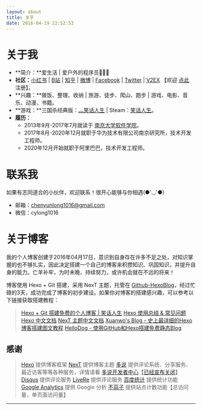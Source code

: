 ```yaml
---
layout: about
title: 关于
date: 2016-04-19 22:52:53
---
```


# 关于我

* **简介：**爱生活 | 爱户外的程序员👨🏻‍💻
* **社区：**[小红书][20] | [B站][18] | [知乎][6] | [微博][7] | [Facebook][8] | [Twitter][9] | [V2EX][10] 【欢迎 [点此][13] 注册】。
* **兴趣：**做饭、整理、收纳 | 旅游、徒步、爬山、跑步 | 游戏、电影、音乐、动漫、书籍。
* **游戏：**三国杀经典版：[灬笑话人生][21] | <span class="fab fa-steam"></span> Steam：[笑话人生][19]。
* **履历：**
    * 2013年9月-2017年7月就读于 [南京大学软件学院][1]。
    * 2017年8月-2020年12月就职于华为技术有限公司南京研究所，技术开发工程师。
    * 2020年12月开始就职于阿里巴巴，技术开发工程师。

# 联系我

如果有志同道合的小伙伴，欢迎联系！很开心能够与你相遇(●'◡'●)

* <span class="fa fa-envelope"></span> 邮箱：chenyunlong1016@gmail.com
* <span class="fab fa-weixin"></span> 微信：cylong1016

# 关于博客

我的个人博客创建于2016年04月17日，意识到自身存在许多不足之处，对知识掌握的也不够扎实，因此决定搭建一个自己的博客来积攒知识、巩固知识，并提升自身的能力。亡羊补牢，为时未晚，持续努力，或许机会就在不远的将来！

博客使用 Hexo + Git 搭建，采用 NexT 主题，托管在 [Github-HexoBlog][2]，经过忙碌的3天，成功完成了博客的初步建设。如果你对博客的搭建感兴趣，可以参考以下链接获取搭建教程：

> [Hexo + Git 搭建免费的个人博客 | 笑话人生][5]
> [Hexo 使用总结 & 常见问题][22]
> [Hexo 中文文档][11]
> [NexT 主题中文文档][12]
> [Xuanwo's Blog - 史上最详细的Hexo博客搭建图文教程][3]
> [HelloDog - 使用GitHub和Hexo搭建免费静态Blog][4]

## 感谢

> [Hexo][] 提供博客框架
> [NexT][] 提供博客主题
> [多说][] 提供评论系统、分享服务、最近访客等等各种服务，详情请看 [多说开发者中心][16]【[已经宣布关闭][17]】
> [Disqus][] 提供评论服务
> [LiveRe][] 提供评论服务
> [百度统计][] 提供统计功能
> [Google Analytics][] 提供 Google 分析
> [不蒜子][] 提供站点计数功能【总访问量，单页面访问量】

---

[Hexo]: https://hexo.io/zh-cn/ "Hexo"
[NexT]: http://theme-next.iissnan.com/ "NexT"
[多说]: https://duoshuo.com/ "多说"
[百度统计]: https://tongji.baidu.com/ "百度统计"
[Disqus]: https://disqus.com/ "Disqus"
[LiveRe]: https://livere.com/ "LiveRe"
[Google Analytics]: https://www.google.com/intl/zh-CN/analytics/ "Google Analytics"
[不蒜子]: https://ibruce.info/2015/04/04/busuanzi/ "不蒜子"
[1]: https://software.nju.edu.cn/ "南京大学软件学院"
[2]: https://github.com/cylong1016/HexoBlog "HexoBlog"
[3]: https://xuanwo.io/2015/03/26/hexo-intor/ "Xuanwo's Blog - 史上最详细的Hexo博客搭建图文教程"
[4]: https://wsgzao.github.io/post/hexo/ "HelloDog - 使用GitHub和Hexo搭建免费静态Blog"
[5]: https://www.cylong.com/blog/2016/04/19/hexo-git/ "Hexo + Git 搭建免费的个人博客 | 笑话人生"
[6]: https://www.zhihu.com/people/cylong1016 "陈云龙 - 知乎"
[7]: https://weibo.com/cyl19941016 "笑话人生cylong的微博"
[8]: https://www.facebook.com/cylong1016 "陈云龙 | Facebook"
[9]: https://twitter.com/cylong1016 "陈云龙(@cylong1016) | Twitter"
[10]: https://www.v2ex.com/member/cylong "V2EX › cylong"
[11]: https://hexo.io/zh-cn/docs/ "Hexo 中文文档"
[12]: https://theme-next.iissnan.com/ "NexT主题中文文档"
[13]: https://www.v2ex.com/?r=cylong "V2EX"
[14]: https://segmentfault.com/u/cylong "笑话人生 - SegmentFault"
[15]: http://ask.githuber.cn/users/cylong1016/activity "Ask.GitHuber.cn"
[16]: https://dev.duoshuo.com/docs "多说开发者中心"
[17]: https://dev.duoshuo.com/threads/58d1169ae293b89a20c57241 "重要通知: 多说即将关闭"
[18]: https://space.bilibili.com/2645593/favlist "笑话人生的个人空间 - 哔哩哔哩 ( ゜- ゜)つロ 乾杯~ Bilibili"
[19]: https://steamcommunity.com/id/cylong/ "Steam - 笑话人生"
[20]: https://www.xiaohongshu.com/user/profile/5fba43f2000000000101df9d "笑话人生 • 小红书 / RED "
[21]: http://web.sanguosha.com/ "三国杀官方正版"
[22]: https://www.cylong.com/blog/2016/04/25/hexo-faq/ "Hexo 使用总结 & 常见问题 | 笑话人生"
